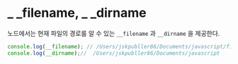 # _ _filename, _ _dirname

노드에서는 현재 파일의 경로를 알 수 있는 `__filename` 과 `__dirname` 을 제공한다.  

~~~javascript
console.log(__filename); // /Users/jskpubller86/Documents/javascript/filename.js
console.log(__dirname);//  /Users/jskpubller86/Documents/javascript
~~~

